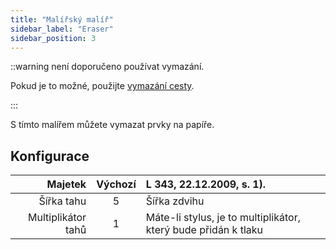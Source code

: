 ```yaml
---
title: "Malířský malíř"
sidebar_label: "Eraser"
sidebar_position: 3
---
```



::warning není doporučeno používat vymazání.

Pokud je to možné, použijte [vymazání cesty](path_eraser).

:::

S tímto malířem můžete vymazat prvky na papíře.

## Konfigurace

|            Majetek | Výchozí | L 343, 22.12.2009, s. 1).                                      |
| ------------------:|:-------:|:-------------------------------------------------------------- |
|         Šířka tahu |    5    | Šířka zdvihu                                                   |
| Multiplikátor tahů |    1    | Máte-li stylus, je to multiplikátor, který bude přidán k tlaku |
